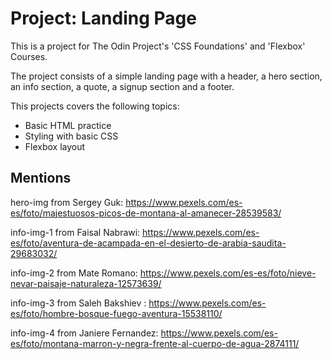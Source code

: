 # Project: Landing Page

This is a project for The Odin Project's 'CSS Foundations' and 'Flexbox' Courses.

The project consists of a simple landing page with a header, a hero section, an info section, a quote, a signup section and a footer.

This projects covers the following topics:
- Basic HTML practice
- Styling with basic CSS
- Flexbox layout

## Mentions
hero-img from Sergey Guk: https://www.pexels.com/es-es/foto/majestuosos-picos-de-montana-al-amanecer-28539583/

info-img-1 from Faisal Nabrawi: https://www.pexels.com/es-es/foto/aventura-de-acampada-en-el-desierto-de-arabia-saudita-29683032/

info-img-2 from Mate Romano: https://www.pexels.com/es-es/foto/nieve-nevar-paisaje-naturaleza-12573639/

info-img-3 from Saleh  Bakshiev : https://www.pexels.com/es-es/foto/hombre-bosque-fuego-aventura-15538110/

info-img-4 from Janiere Fernandez: https://www.pexels.com/es-es/foto/montana-marron-y-negra-frente-al-cuerpo-de-agua-2874111/
